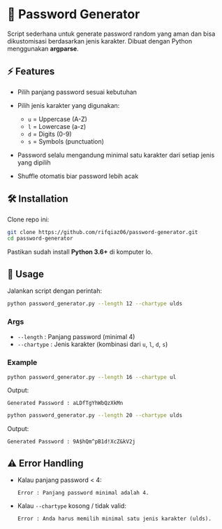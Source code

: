 # 🔐 Password Generator

Script sederhana untuk generate password random yang aman dan bisa dikustomisasi berdasarkan jenis karakter. Dibuat dengan Python menggunakan **argparse**.

## ⚡ Features

- Pilih panjang password sesuai kebutuhan
- Pilih jenis karakter yang digunakan:

  - `u` = Uppercase (A-Z)
  - `l` = Lowercase (a-z)
  - `d` = Digits (0-9)
  - `s` = Symbols (punctuation)

- Password selalu mengandung minimal satu karakter dari setiap jenis yang dipilih
- Shuffle otomatis biar password lebih acak

## 🛠️ Installation

Clone repo ini:

```bash
git clone https://github.com/rifqiaz06/password-generator.git
cd password-generator
```

Pastikan sudah install **Python 3.6+** di komputer lo.

## 🚀 Usage

Jalankan script dengan perintah:

```bash
python password_generator.py --length 12 --chartype ulds
```

### Args

- `--length` : Panjang password (minimal 4)
- `--chartype` : Jenis karakter (kombinasi dari `u`, `l`, `d`, `s`)

### Example

```bash
python password_generator.py --length 16 --chartype ul
```

Output:

```
Generated Password : aLDfTgYhWbQzXkMn
```

```bash
python password_generator.py --length 20 --chartype ulds
```

Output:

```
Generated Password : 9A$hQm^pB1d!XcZ&kV2j
```

## ⚠️ Error Handling

- Kalau panjang password < 4:

  ```
  Error : Panjang password minimal adalah 4.
  ```

- Kalau `--chartype` kosong / tidak valid:

  ```
  Error : Anda harus memilih minimal satu jenis karakter (ulds).
  ```
